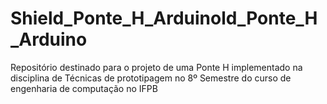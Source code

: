# Shield_Ponte_H_Arduinold_Ponte_H_Arduino
Repositório destinado para o projeto de uma Ponte H implementado na disciplina de Técnicas de prototipagem no 8º Semestre do curso de engenharia de computação no IFPB
